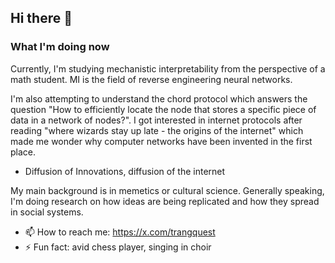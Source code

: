 ## Hi there 👋

### What I'm doing now

Currently, I'm studying mechanistic interpretability from the perspective of a math student. MI is the field of reverse engineering neural networks.

I'm also attempting to understand the chord protocol which answers the question "How to efficiently locate the node that stores a specific piece of data in a network of nodes?". I got interested in internet protocols after reading "where wizards stay up late - the origins of the internet" which made me wonder why computer networks have been invented in the first place.
- Diffusion of Innovations, diffusion of the internet

My main background is in memetics or cultural science. Generally speaking, I'm doing research on how ideas are being replicated and how they spread in social systems.

- 📫 How to reach me: https://x.com/trangquest
- ⚡ Fun fact: avid chess player, singing in choir

